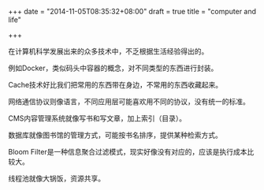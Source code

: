 +++
date = "2014-11-05T08:35:32+08:00"
draft = true
title = "computer and life"

+++



在计算机科学发展出来的众多技术中，不乏根据生活经验得出的。

例如Docker，类似码头中容器的概念，对不同类型的东西进行封装。

Cache技术好比我们把常用的东西带在身边，不常用的东西收藏起来。

网络通信协议则像语言，不同应用层可能喜欢用不同的协议，没有统一的标准。

CMS内容管理系统就像写书和写文章，加上索引（目录）。

数据库就像图书馆的管理方式，可能按书名排序，提供某种检索方式。

Bloom Filter是一种信息聚合过滤模式，现实好像没有对应的，应该是执行成本比较大。

线程池就像大锅饭，资源共享。


